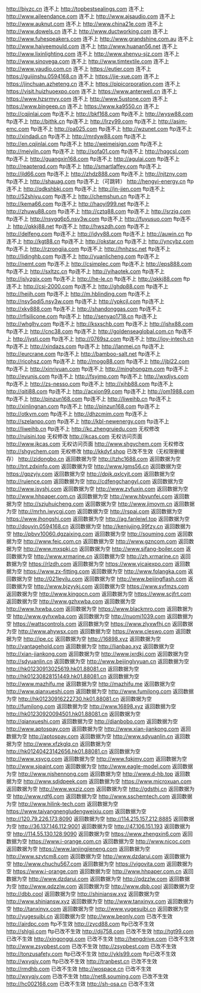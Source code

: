 http://bjyzc.cn   连不上
http://topbestsealings.com  连不上
http://www.aileendance.com 连不上
http://www.ajsaudio.com 连不上
http://www.auknut.com 连不上
http://www.china21e.com 连不上
http://www.dowels.cn 连不上
http://www.ductworking.com 连不上
http://www.fuhespeakers.com 连不上
http://www.grandshine.com.au 连不上
http://www.haiyeemould.com 连不上
http://www.huanan56.net 连不上
http://www.lixinlighting.com  连不上
http://www.shenyu-sjz.com  连不上
http://www.sinovega.com  连不上
http://www.timtextile.com  连不上
http://www.yaudio.com.cn  连不上
https://eutier.com 连不上
https://guijinshu.0594168.cn 连不上
https://jie-xue.com  连不上
https://jinchuan.azheteng.cn  连不上
https://pipicorporation.com 连不上
https://visit.huizhuoexpo.com 连不上
https://www.anterwell.cn 连不上
https://www.hzsrmyy.com  连不上
http://www.5ustone.com  连不上
https://www.bingeep.cn   连不上
https://www.ka9550.cn   连不上
http://cqjinlai.com  ftp连不上
http://bkf168.com  ftp连不上
http://wysw88.com  ftp连不上
http://bjthk.cn  ftp连不上
http://lrzy99.com  ftp连不上
http://asim-emc.com  ftp连不上
http://oa025.com   ftp连不上
http://wzunet.com      ftp连不上
http://xindadi.cn  ftp连不上
http://mrdyw88.com ftp连不上
http://en.cqjinlai.com   ftp连不上
http://weimeisign.com ftp连不上
http://meiyiln.com ftp连不上
http://sofa01.com ftp连不上
http://hqgcsl.com ftp连不上
http://guangxin168.com ftp连不上
http://agulai.com  ftp连不上
http://reapterqd.com   ftp连不上
http://smartlaffey.com ftp连不上
http://jld66.com ftp连不上
http://zhdz888.com ftp连不上
http://njtzny.com ftp连不上
http://shauag.com  ftp连不上（可跳转）
http://hengyi-energy.cn  ftp连不上
http://qdkshbkj.com  ftp连不上
http://jn-jien.com  ftp连不上
http://52shiyu.com  ftp连不上
http://chemshun.cn   ftp连不上
http://kema66.com   ftp连不上
http://haoyi999.net   ftp连不上
http://zhuwu88.com ftp连不上
http://cztq88.com ftp连不上
http://srzjq.com  ftp连不上
http://nsygq6p5.nsy3w.com   ftp连不上
http://fuyusuo.com   ftp连不上
http://qkkj88.net   ftp连不上
http://hwszdh.com    ftp连不上
http://delfeng.com  ftp连不上
http://jdyy88.com  ftp连不上
http://auwin.cn ftp连不上
http://kgt88.cn ftp连不上
http://okstar.cn ftp连不上
http://yncybz.com ftp连不上
http://rzrongjia.com ftp连不上
http://hnhzsc.net ftp连不上
http://lidinghb.com ftp连不上
http://yuanlicheng.com  ftp连不上
http://nemt.com  ftp连不上
http://csimplec.com  ftp连不上
http://eps888.com  ftp连不上
http://sxltzc.cn  ftp连不上
http://yihaotek.com   ftp连不上
http://jslyzgjx.com   ftp连不上
http://he-le.cn ftp连不上
http://qkkj88.com ftp连不上
http://csj-2000.com ftp连不上
http://ghdp88.com ftp连不上
http://hejih.com ftp连不上
http://m.hblinding.com ftp连不上
http://nsy5pdj5.nsy3w.com ftp连不上
http://ypkcjl.com ftp连不上
http://xky888.com ftp连不上
http://shandonggas.com  ftp连不上
http://rflsilicone.com  ftp连不上
http://senyao1718.cn  ftp连不上
http://whglhy.com  ftp连不上
http://ksxschb.com  ftp连不上
http://jshx88.com   ftp连不上
http://cnc38.com  ftp连不上
http://goldenseaglobal.com.cn   ftp连不上
http://jystj.com   ftp连不上
http://0769sz.com   ftp连不上
http://joy-intech.cn   ftp连不上
http://xindazs.com   ftp连不上
http://lanmei.cn   ftp连不上
http://eurcrane.com  ftp连不上
http://bamboo-salt.net   ftp连不上
http://ricohsz.com   ftp连不上
http://mogo88.com   ftp连不上
http://jbl22.com   ftp连不上
http://xinriyuan.com   ftp连不上
http://minghongzm.com   ftp连不上
http://eyunjs.com   ftp连不上
http://fsyjmp.com   ftp连不上
http://wxdjys.com  ftp连不上
http://zs-nesso.com   ftp连不上
http://xjhb88.com   ftp连不上
http://qiti88.com   ftp连不上
http://acxion99.com   ftp连不上
http://om1988.com   ftp连不上
http://pinzun168.com   ftp连不上
http://liweihb.cn   ftp连不上
http://xinlingnan.com   ftp连不上
http://pinzun168.com     ftp连不上
http://otkym.com  ftp连不上
http://dhzcmim.com  ftp连不上
http://szelanpo.com   ftp连不上
http://kbl-newenergy.com   ftp连不上
http://liweihb.cn   ftp连不上
http://kc.zhengruiedu.com  无权修改
http://ruisini.top   无权修改
http://jkcas.com    无权访问页面
http://www.jkcas.com   无权访问页面
http://www.shgychem.com   无权修改
http://shgychem.com   无权修改
http://kkdyf.shop   已改不生效（无权限删缓存）
http://zidongbo.cn  返回数据为空
http://tzhc1688.com 返回数据为空
http://tnt.zdxinfo.com  返回数据为空 
http://www.lgms56.cn 返回数据为空 
https://gpzyjy.com  返回数据为空 
http://dpjk.qxlcyjt.com  返回数据为空 
http://ruience.com 返回数据为空 
http://cdfengchangyl.com 返回数据为空
http://www.jsyshj.com 返回数据为空
http://www.zyfuxin.com 返回数据为空
http://www.hhpaper.com.cn 返回数据为空
http://www.hbyunfei.com 返回数据为空
http://szjuhuicheng.com 返回数据为空
http://www.jimoym.cn 返回数据为空
http://mrhn.iwycgj.com  返回数据为空
http://rspai.com   返回数据为空
https://www.jhongshi.com 返回数据为空
http://ag.fanleiwl.top 返回数据为空
http://douyin.0594168.cn 返回数据为空
http://kenjujing.99fzy.cn 返回数据为空
http://pbvv10060.dgzaixing.com 返回数据为空
http://souming.com 返回数据为空
http://www.feic.com.cn 返回数据为空 
http://www.gzncom.com 返回数据为空 
http://www.mxspkj.cn 返回数据为空 
http://www.sifang-boiler.com 返回数据为空 
http://www.xrmarine.cn 返回数据为空 
http://zh.xrmarine.cn 返回数据为空 
https://rlzdh.com 返回数据为空 
https://www.yicaiexpo.com   返回数据为空 
https://www.zx-fitting.com   返回数据为空 
http://www.folangka.com   返回数据为空 
http://021leyilu.com   返回数据为空 
http://www.beijingflash.com   返回数据为空 
http://www.bjzyykj.com  返回数据为空 
https://www.syfmzs.com  返回数据为空 
http://www.kingocn.com   返回数据为空 
https://www.scjfrt.com   返回数据为空 
http://www.gzhxwba.com   返回数据为空 
http://www.hxwba.com   返回数据为空 
https://www.blackmro.com  返回数据为空
http://www.gyhxwba.com  返回数据为空
http://nuomi1039.com  返回数据为空 
https://wattscontrols.com   返回数据为空 
https://www.zlyxwfhj.cn  返回数据为空 
http://www.ahywsx.com  返回数据为空 
https://www.cleswo.com  返回数据为空 
http://ipe.cc  返回数据为空 
http://16898.xyz  返回数据为空 
http://vantagehold.com  返回数据为空 
http://lianbao.xyz  返回数据为空 
http://xian-jiankong.com  返回数据为空 
http://www.jxrdkj.com  返回数据为空 
http://sdyuanlin.cn  返回数据为空 
http://www.beijinglvyuan.cn  返回数据为空 
http://hk01230913025619.hk01.88081.cn  返回数据为空 
http://hk01230828151449.hk01.88081.cn  返回数据为空
http://www.mazhifu.me 返回数据为空 
http://mazhifu.me 返回数据为空 
http://www.qianxueshi.com  返回数据为空 
http://www.fumilong.com  返回数据为空 
http://hk01230916222730.hk01.88081.cn  返回数据为空 
http://fumilong.com  返回数据为空 
http://www.16898.xyz  返回数据为空 
http://hk01230920094501.hk01.88081.cn  返回数据为空 
http://qianxueshi.com  返回数据为空 
http://dianbobo.com  返回数据为空 
http://www.aptospay.com  返回数据为空 
http://www.xian-jiankong.com  返回数据为空 
http://aptospay.com  返回数据为空 
http://www.sdyuanlin.cn  返回数据为空 
http://www.xfzkglq.cn  返回数据为空 
http://hk01240423142656.hk01.88081.cn  返回数据为空 
http://www.xsycg.com  返回数据为空 
http://www.fqkjmy.com  返回数据为空 
http://www.sjpaint.com 返回数据为空 
http://www.eagle-model.com  返回数据为空 
http://www.njshennong.com  返回数据为空 
http://www.d-hb.top  返回数据为空 
http://www.sdjdpeek.com  返回数据为空 
https://www.microxuan.com  返回数据为空 
http://www.wxziz.com  返回数据为空 
http://gdsthj.cn  返回数据为空
http://www.rdf6.com  返回数据为空
http://www.sschemtech.com   返回数据为空
http://www.hilink-tech.com   返回数据为空
https://www.taiyangnengludengweixiu.com   返回数据为空
http://120.79.226.173:8090  返回数据为空
http://114.215.157.212:8885  返回数据为空
http://36.137.146.112:9001   返回数据为空
http://47.106.151.193  返回数据为空
http://114.55.130.128:9090   返回数据为空
https://www.zhengxin6.com   返回数据为空
https://www.i-orange.com.cn   返回数据为空
http://www.nicoc.com   返回数据为空
https://www.lanjingjieneng.com   返回数据为空
http://www.szytcm8.com    返回数据为空
http://www.dzdarui.com    返回数据为空
http://www.chuchu567.com   返回数据为空
https://vigovita.com   返回数据为空
https://www.i-orange.com  返回数据为空
http://www.hhpaper.com.cn  返回数据为空
http://www.dzdarui.com  返回数据为空
http://qdzzlw.com  返回数据为空
http://www.qdzzlw.com  返回数据为空
http://www.dbb.cool  返回数据为空
http://dbb.cool  返回数据为空
http://shiniansw.xyz  返回数据为空
http://www.shiniansw.xyz  返回数据为空
http://www.tanxinyx.com  返回数据为空
http://tanxinyx.com  返回数据为空
http://www.yugesuibi.cn  返回数据为空
http://yugesuibi.cn  返回数据为空
http://www.beonly.com  已改不生效
http://airdpc.com   ftp不生效
http://zycd88.com  ftp已改不生效
http://shlgjj.com  ftp已改不生效
http://djj758.com    已改不生效
http://tgt99.com    已改不生效
http://xingonggj.com    已改不生效
http://hengdrive.com    已改不生效
http://www.zsypbest.com    已改不生效
http://zsypbest.com    已改不生效
http://tonzusafety.com    ftp已改不生效
http://ykls99.com   ftp已改不生效
http://wxyqjy.com   ftp已改不生效
http://tranbest.cn    已改不生效
http://rmdhb.com   已改不生效
http://wospace.cn   已改不生效
http://wxyqjy.com  已改不生效
http://net8.souming.com  已改不生效
http://hc002168.com  已改不生效
http://sh-osa.cn  已改不生效
